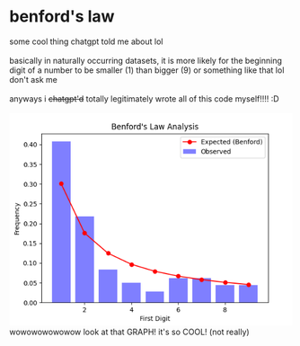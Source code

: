 # benford's law

some cool thing chatgpt told me about lol
</br>
</br>
basically in naturally occurring datasets, it is more likely for the beginning digit of a number to be smaller (1) than bigger (9) or something like that lol don't ask me
</br>
</br>
anyways i ~~chatgpt'd~~ totally legitimately wrote all of this code myself!!!! :D
</br>
</br>
![image](./__project_image__/image.png)
</br>
wowowowowowow look at that GRAPH! it's so COOL! (not really)
